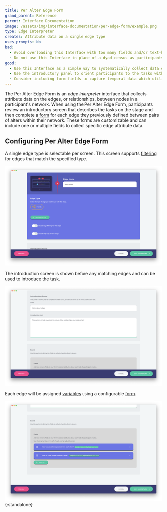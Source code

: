 ```yaml
---
title: Per Alter Edge Form
grand_parent: Reference
parent: Interface Documentation
image: /assets/img/interface-documentation/per-edge-form/example.png
type: Edge Interpreter
creates: Attribute data on a single edge type
uses_prompts: No
bad:
  - Avoid overloading this Interface with too many fields and/or text-heavy prompts.
  - Do not use this Interface in place of a dyad census as participants will only be asked to provide data on existing edges between alters rather than all possible alter combinations. If your study requires a [Dyad Census](../dyad-census) you can add and configure that Interface in Architect. 
good:
  - Use this Interface as a simple way to systematically collect data on edges.
  - Use the introductory panel to orient participants to the tasks within the form they will complete for each edge.
  - Consider including form fields to capture temporal data which utilize [input controls](../../key-concepts/input-controls) like the [DatePicker](../../key-concepts/input-controls/#date-picker).
---
```


The Per Alter Edge Form is an _edge interpreter_ interface that collects attribute data on the edges, or relationships, between nodes in a participant's network. When using the Per Alter Edge Form, participants review an introductory screen that describes the tasks on the stage and then complete a [form](../key-concepts/forms.md) for each edge they previously defined between pairs of alters within their network. These forms are customizable and can include one or multiple fields to collect specific edge attribute data.

## Configuring Per Alter Edge Form

A single edge type is selectable per screen. This screen supports [filtering](../key-concepts/network-filtering.md) for edges that match the
specified type.

![Image](/assets/img/interface-documentation/per-edge-form/architect-edge-type.png)

The introduction screen is shown before any matching edges and can be used to introduce the task.

![Image](/assets/img/interface-documentation/per-edge-form/architect-intro.png)

Each edge will be assigned [variables](../variable-types.md) using a configurable [form](../key-concepts/forms.md).

![Form fields can be re-ordered by dragging, and deleted by clicking the right hand 'x'](/assets/img/interface-documentation/per-edge-form/architect-form.png){:standalone}
